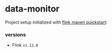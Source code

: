 # data-monitor

Project setup initialized with [flink maven quickstart](https://ci.apache.org/projects/flink/flink-docs-release-1.13/docs/dev/datastream/project-configuration/#maven-quickstart): 

### versions
- Flink `v1.13.0`